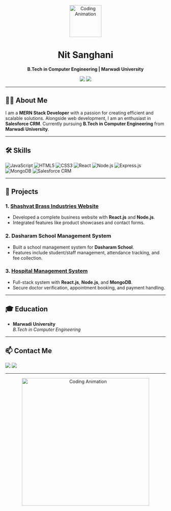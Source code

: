 <!-- Header Section with an animated GIF (Optional) -->
<p align="center">
  <img src="https://media.giphy.com/media/LmNwrBhejkK9EFP504/giphy.gif" width="100px" alt="Coding Animation">
</p>

<h1 align="center">Nit Sanghani</h1>

<p align="center">
  <b>B.Tech in Computer Engineering | Marwadi University</b>  
</p>

<p align="center">
  <a href="mailto:nitsanghani05@gmail.com"><img src="https://img.shields.io/badge/Email-Me-blue?style=flat-square&logo=gmail"></a>
  <a href="https://github.com/nitsanghani"><img src="https://img.shields.io/badge/GitHub-nitsanghani-black?style=flat-square&logo=github"></a>
</p>

---

## 👨‍💻 About Me

I am a **MERN Stack Developer** with a passion for creating efficient and scalable solutions. Alongside web development, I am an enthusiast in **Salesforce CRM**. Currently pursuing **B.Tech in Computer Engineering** from **Marwadi University**.

---

## 🛠 Skills

<p align="left">
  <img src="https://img.shields.io/badge/JavaScript-ES6+-yellow?style=flat-square&logo=javascript&logoColor=white" alt="JavaScript" />
  <img src="https://img.shields.io/badge/HTML5-orange?style=flat-square&logo=html5&logoColor=white" alt="HTML5" />
  <img src="https://img.shields.io/badge/CSS3-blue?style=flat-square&logo=css3&logoColor=white" alt="CSS3" />
  <img src="https://img.shields.io/badge/React-61DAFB?style=flat-square&logo=react&logoColor=white" alt="React" />
  <img src="https://img.shields.io/badge/Node.js-339933?style=flat-square&logo=node.js&logoColor=white" alt="Node.js" />
  <img src="https://img.shields.io/badge/Express.js-000000?style=flat-square&logo=express&logoColor=white" alt="Express.js" />
  <img src="https://img.shields.io/badge/MongoDB-47A248?style=flat-square&logo=mongodb&logoColor=white" alt="MongoDB" />
  <img src="https://img.shields.io/badge/Salesforce-00A1E0?style=flat-square&logo=salesforce&logoColor=white" alt="Salesforce CRM" />
</p>

---

## 🚀 Projects

### 1. **[Shashvat Brass Industries Website](https://example.com)**  
- Developed a complete business website with **React.js** and **Node.js**.
- Integrated features like product showcases and contact forms.

### 2. **Dasharam School Management System**  
- Built a school management system for **Dasharam School**.
- Features include student/staff management, attendance tracking, and fee collection.

### 3. **[Hospital Management System](https://github.com/nitsanghani/Hospital-Management)**  
- Full-stack system with **React.js**, **Node.js**, and **MongoDB**.
- Secure doctor verification, appointment booking, and payment handling.

---

## 🎓 Education

- **Marwadi University**  
  *B.Tech in Computer Engineering*

---

## 📫 Contact Me

<p align="left">
  <a href="mailto:nitsanghani05@gmail.com"><img src="https://img.shields.io/badge/Email-Me-blue?style=for-the-badge&logo=gmail&logoColor=white"></a>
  <a href="https://github.com/nitsanghani"><img src="https://img.shields.io/badge/GitHub-nitsanghani-black?style=for-the-badge&logo=github"></a>
</p>

---

<p align="center">
  <img src="https://media.giphy.com/media/qgQUggAC3Pfv687qPC/giphy.gif" width="400px" alt="Coding Animation">
</p>
